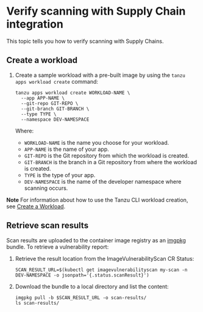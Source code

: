# Verify scanning with Supply Chain integration

This topic tells you how to verify scanning with Supply Chains.

## <a id="create-workload"></a> Create a workload

1. Create a sample workload with a pre-built image by using the `tanzu apps workload create` command:

    ```console
    tanzu apps workload create WORKLOAD-NAME \
      --app APP-NAME \
      --git-repo GIT-REPO \
      --git-branch GIT-BRANCH \
      --type TYPE \
      --namespace DEV-NAMESPACE
    ```

    Where:

    - `WORKLOAD-NAME` is the name you choose for your workload.
    - `APP-NAME` is the name of your app.
    - `GIT-REPO` is the Git repository from which the workload is created.
    - `GIT-BRANCH` is the branch in a Git repository from where the workload is created.
    - `TYPE` is the type of your app.
    - `DEV-NAMESPACE` is the name of the developer namespace where scanning occurs.

**Note** For information about how to use the Tanzu CLI workload creation, see [Create a Workload](../cli-plugins/apps/create-workload.hbs.md).

## <a id="retrieve-scan-results"></a> Retrieve scan results

Scan results are uploaded to the container image registry as an [imgpkg](https://carvel.dev/imgpkg/) bundle.
To retrieve a vulnerability report:

1. Retrieve the result location from the ImageVulnerabilityScan CR Status:
   
   ```console
   SCAN_RESULT_URL=$(kubectl get imagevulnerabilityscan my-scan -n DEV-NAMESPACE -o jsonpath='{.status.scanResult}')
   ```

2. Download the bundle to a local directory and list the content:
   
   ```console
   imgpkg pull -b $SCAN_RESULT_URL -o scan-results/
   ls scan-results/
   ```
